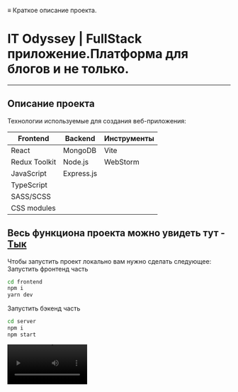 ≡ Краткое описание проекта.
# IT Odyssey | FullStack приложение.Платформа для блогов и не только.
***
## Описание проекта

Технологии используемые для создания веб-приложения:

| Frontend      | Backend      | Инструменты |  
|---------------|--------------|-------------|
| React         | MongoDB      | Vite        |
| Redux Toolkit | Node.js      | WebStorm    |
| JavaScript    | Express.js   |             |
| TypeScript    |
| SASS/SCSS     |
| CSS modules   |

## Весь функциона проекта можно увидеть тут - [Тык](https://www.youtube.com/watch?v=fSnMdWrK0XQ)

Чтобы запустить проект локально вам нужно сделать следующее:                   
Запустить фронтенд часть
```sh
cd frontend
npm i
yarn dev
```
Запустить бэкенд часть
```sh
cd server
npm i
npm start
```
<video src='https://youtu.be/fSnMdWrK0XQ' width=180/>



